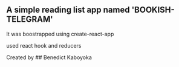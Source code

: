## A simple reading list app named 'BOOKISH-TELEGRAM'
It was boostrapped using create-react-app

used react hook and reducers

Created by ## Benedict Kaboyoka

